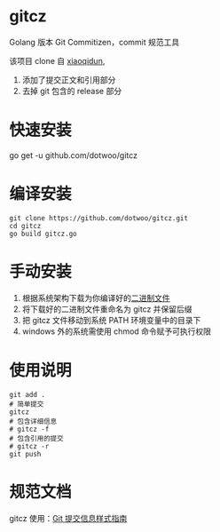 # gitcz

Golang 版本 Git Commitizen，commit 规范工具

该项目 clone 自 [xiaoqidun](https://github.com/xiaoqidun/gitcz),

1. 添加了提交正文和引用部分
2. 去掉 git 包含的 release 部分

# 快速安装

go get -u github.com/dotwoo/gitcz

# 编译安装

```
git clone https://github.com/dotwoo/gitcz.git
cd gitcz
go build gitcz.go
```

# 手动安装

1. 根据系统架构下载为你编译好的[二进制文件](https://github.com/xiaoqidun/gitcz/tree/master/release)
2. 将下载好的二进制文件重命名为 gitcz 并保留后缀
3. 把 gitcz 文件移动到系统 PATH 环境变量中的目录下
4. windows 外的系统需使用 chmod 命令赋予可执行权限

# 使用说明

```shell
git add .
# 简单提交
gitcz
# 包含详细信息
# gitcz -f
# 包含引用的提交
# gitcz -r
git push
```

# 规范文档

gitcz 使用：[Git 提交信息样式指南](https://github.com/udacity/frontend-nanodegree-styleguide-zh/blob/master/%E5%89%8D%E7%AB%AF%E5%B7%A5%E7%A8%8B%E5%B8%88%E7%BA%B3%E7%B1%B3%E5%AD%A6%E4%BD%8D%E6%A0%B7%E5%BC%8F%E6%8C%87%E5%8D%97%20-%20Git.md)
